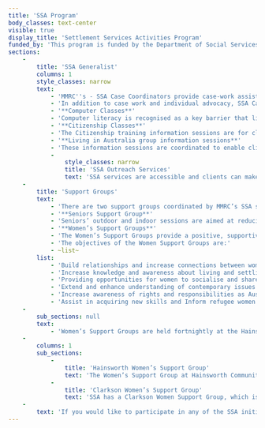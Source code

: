 ```yaml
---
title: 'SSA Program'
body_classes: text-center
visible: true
display_title: 'Settlement Services Activities Program'
funded_by: 'This program is funded by the Department of Social Services'
sections:
    -
        title: 'SSA Generalist'
        columns: 1
        style_classes: narrow
        text:
            - 'MMRC''s - SSA Case Coordinators provide case-work assistance, advice and referrals for eligible humanitarian and other visa holders who have lived in Australia for less than 5 years. With special focus on an individual’s needs, we provide advice, information sessions, support groups, access to essential services and referrals to a wide range of community and mainstream services.'
            - 'In addition to case work and individual advocacy, SSA Case Coordinators provide the following:'
            - '**Computer Classes**'
            - 'Computer literacy is recognised as a key barrier that limits refugee and humanitarian entrants from accessing services and obtaining vital information.  MMRC''s SSA computer literacy classes are aimed at clients with little or no computer skills. Clients are taught how to undertake basic computer instructions, initial web browsing, emails and creation of basic letters. These classes enable clients to use Microsoft Word and other windows applicationsand at the conclusion of the classes, clients are confident to use a computer, send and receive emails and access online services, websites and information.'
            - '**Citizenship Classes**'
            - 'The Citizenship training information sessions are for clients undertaking the Australian citizenship test. The information sessions enable clients to understand the testing process, application lodgement, requirements and eligibility for Citizenship.  Clients learn about Australian society and their rights and responsibilities of being an Australian citizen.  The sessions cover both the theory and practical aspects of the Citizenship Test including undertaking sample test questions on a computer to practice their skills as many clients are not familiar with using a personal computer. '
            - '**Living in Australia group information sessions**'
            - 'These information sessions are coordinated to enable clients to be independent, to solve problems as they arise, to gain knowledge and confidence to access mainstream support services and to understand their rights and responsibilities. The sessions delivered to clients cover a wide range of topics which are tailored to the needs of different groups and include areas such as tenancy information, employment law, women’s health, consumerprotection and taxation.'
            -
                style_classes: narrow
                title: 'SSA Outreach Services'
                text: 'SSA services are accessible and clients can make an appointment with a Case Coordinator at outreach offices in the Clarkson Library and North Metropolitan TAFE in the City. '
    -
        title: 'Support Groups'
        text:
            - 'There are two support groups coordinated by MMRC’s SSA staff:'
            - '**Seniors Support Group**'
            - 'Seniors’ outdoor and indoor sessions are aimed at reducing social isolation and increasing integration with other community groups and mainstream society.  Outings to various venues takes place over the year and the activities enhance social support networks, health, fitness and well-being.'
            - '**Women’s Support Groups**'
            - 'The Women’s Support Groups provide a positive, supportive environment which assist in reducing social isolation often experienced by refugee women.   Activities include cooking multicultural meals, sewing and information sessions on a variety of life issues and topics including women’s health, wellbeing, nutrition and food labelling, education, domestic violence, water safety and parenting.'
            - 'The objectives of the Women Support Groups are:'
            - ~list~
        list:
            - 'Build relationships and increase connections between women from different backgrounds, languages and cultures'
            - 'Increase knowledge and awareness about living and settling in Australia in order to adjust to Australian society'
            - 'Providing opportunities for women to socialise and share experiences with women from other nationalities.'
            - 'Extend and enhance understanding of contemporary issues such as legal rights, health and parenting'
            - 'Increase awareness of rights and responsibilities as Australian residents'
            - 'Assist in acquiring new skills and Inform refugee women of services and programs available to them.'
    -
        sub_sections: null
        text:
            - 'Women’s Support Groups are held fortnightly at the Hainsworth Community Centre in Girrawheen and monthly at the Clarkson Library'
    -
        columns: 1
        sub_sections:
            -
                title: 'Hainsworth Women’s Support Group'
                text: 'The Women’s Support Group at Hainsworth Community Centre in Girrawheen is on Wednesdays from 10 am to 1pm. This is for women living in surrounding suburbs such as Balga, Mirrabooka, Girrawheen and Nollamara.'
            -
                title: 'Clarkson Women’s Support Group'
                text: 'SSA has a Clarkson Women Support Group, which is held monthly from 10:30am to 1 pm for ladies who live in the fast growing northern suburbs areas including Clarkson, Butler, Merriwa and surrounding areas. The Clarkson Women’s Support Group consists of women from different countries of birth including South Sudan, Iraq, Egypt, Afghanistan, Sudan and the Democratic Republic of the Congo.'
    -
        text: 'If you would like to participate in any of the SSA initiatives, please contact MMRC on (08) 93455755 or email [admin@mmrcwa.org.au](mailto:admin@mmrcwa.org.au)'
---
```


